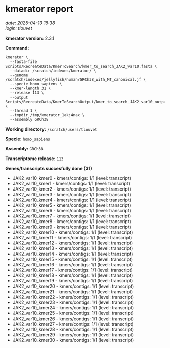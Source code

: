 # kmerator report
*date: 2025-04-13 16:38*  
*login: tlouvet*

**kmerator version:** 2.3.1

**Command:**

```
kmerator \
  --fasta-file Scripts/RecreateData/KmerToSearch/kmer_to_search_JAK2_var10.fasta \
  --datadir /scratch/indexes/kmerator/ \
  --genome /scratch/indexes/jellyfish/human/GRCh38_with_MT_canonical.jf \
  --specie homo_sapiens \
  --kmer-length 31 \
  --release 113 \
  --output Scripts/RecreateData/KmerToSearchOutput/kmer_to_search_JAK2_var10_output \
  --thread 1 \
  --tmpdir /tmp/kmerator_1akj4nax \
  --assembly GRCh38
```

**Working directory:** `/scratch/users/tlouvet`

**Specie:** `homo_sapiens`

**Assembly:** `GRCh38`

**Transcriptome release:** `113`

**Genes/transcripts succesfully done (31)**

- JAK2_var10_kmer0 - kmers/contigs: 1/1 (level: transcript)
- JAK2_var10_kmer1 - kmers/contigs: 1/1 (level: transcript)
- JAK2_var10_kmer2 - kmers/contigs: 1/1 (level: transcript)
- JAK2_var10_kmer3 - kmers/contigs: 1/1 (level: transcript)
- JAK2_var10_kmer4 - kmers/contigs: 1/1 (level: transcript)
- JAK2_var10_kmer5 - kmers/contigs: 1/1 (level: transcript)
- JAK2_var10_kmer6 - kmers/contigs: 1/1 (level: transcript)
- JAK2_var10_kmer7 - kmers/contigs: 1/1 (level: transcript)
- JAK2_var10_kmer8 - kmers/contigs: 1/1 (level: transcript)
- JAK2_var10_kmer9 - kmers/contigs: 1/1 (level: transcript)
- JAK2_var10_kmer10 - kmers/contigs: 1/1 (level: transcript)
- JAK2_var10_kmer11 - kmers/contigs: 1/1 (level: transcript)
- JAK2_var10_kmer12 - kmers/contigs: 1/1 (level: transcript)
- JAK2_var10_kmer13 - kmers/contigs: 1/1 (level: transcript)
- JAK2_var10_kmer14 - kmers/contigs: 1/1 (level: transcript)
- JAK2_var10_kmer15 - kmers/contigs: 1/1 (level: transcript)
- JAK2_var10_kmer16 - kmers/contigs: 1/1 (level: transcript)
- JAK2_var10_kmer17 - kmers/contigs: 1/1 (level: transcript)
- JAK2_var10_kmer18 - kmers/contigs: 1/1 (level: transcript)
- JAK2_var10_kmer19 - kmers/contigs: 1/1 (level: transcript)
- JAK2_var10_kmer20 - kmers/contigs: 1/1 (level: transcript)
- JAK2_var10_kmer21 - kmers/contigs: 1/1 (level: transcript)
- JAK2_var10_kmer22 - kmers/contigs: 1/1 (level: transcript)
- JAK2_var10_kmer23 - kmers/contigs: 1/1 (level: transcript)
- JAK2_var10_kmer24 - kmers/contigs: 1/1 (level: transcript)
- JAK2_var10_kmer25 - kmers/contigs: 1/1 (level: transcript)
- JAK2_var10_kmer26 - kmers/contigs: 1/1 (level: transcript)
- JAK2_var10_kmer27 - kmers/contigs: 1/1 (level: transcript)
- JAK2_var10_kmer28 - kmers/contigs: 1/1 (level: transcript)
- JAK2_var10_kmer29 - kmers/contigs: 1/1 (level: transcript)
- JAK2_var10_kmer30 - kmers/contigs: 1/1 (level: transcript)
